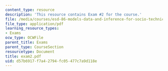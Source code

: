 ```yaml
---
content_type: resource
description: 'This resource contains Exam #2 for the course.'
file: /media/courses/esd-86-models-data-and-inference-for-socio-technical-systems-spring-2007/d57b6917f7a42794fc05477c7a9d118e_exam2.pdf
file_type: application/pdf
learning_resource_types:
- Exams
ocw_type: OCWFile
parent_title: Exams
parent_type: CourseSection
resourcetype: Document
title: exam2.pdf
uid: d57b6917-f7a4-2794-fc05-477c7a9d118e
---
```

